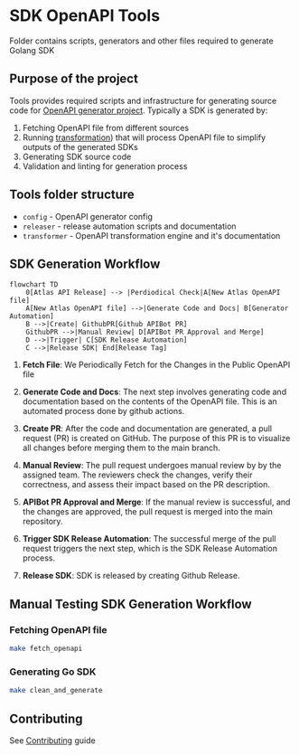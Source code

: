 # SDK OpenAPI Tools

Folder contains scripts, generators and other files required to generate Golang SDK

## Purpose of the project

Tools provides required scripts and infrastructure for generating source code for [OpenAPI generator project](https://github.com/OpenAPITools/openapi-generator).
Typically a SDK is generated by:

1. Fetching OpenAPI file from different sources
2. Running [transformation](./transformer)) that will process OpenAPI file to simplify outputs of the generated SDKs
3. Generating SDK source code
4. Validation and linting for generation process

## Tools folder structure

- `config` - OpenAPI generator config
- `releaser` - release automation scripts and documentation
- `transformer` - OpenAPI transformation engine and it's documentation

## SDK Generation Workflow

```mermaid
flowchart TD
    0[Atlas API Release] --> |Perdiodical Check|A[New Atlas OpenAPI file]
    A[New Atlas OpenAPI file] -->|Generate Code and Docs| B[Generator Automation]
    B -->|Create| GithubPR[Github APIBot PR]
    GithubPR -->|Manual Review| D[APIBot PR Approval and Merge]
    D -->|Trigger| C[SDK Release Automation]
    C -->|Release SDK| End[Release Tag]
```

1. **Fetch File**: We Periodically Fetch for the Changes in the Public OpenAPI file

2. **Generate Code and Docs**: The next step involves generating code and documentation based on the contents of the OpenAPI file. This is an automated process done by github actions.

3. **Create PR**: After the code and documentation are generated, a pull request (PR) is created on GitHub. The purpose of this PR is to visualize all changes before merging them to the main branch.

4. **Manual Review**: The pull request undergoes manual review by by the assigned team. The reviewers check the changes, verify their correctness, and assess their impact based on the PR description.

5. **APIBot PR Approval and Merge**: If the manual review is successful, and the changes are approved, the pull request is merged into the main repository.

6. **Trigger SDK Release Automation**: The successful merge of the pull request triggers the next step, which is the SDK Release Automation process.

7. **Release SDK**: SDK is released by creating Github Release.

## Manual Testing SDK Generation Workflow

### Fetching OpenAPI file

```bash
make fetch_openapi
```

### Generating Go SDK

```bash
make clean_and_generate
```

## Contributing

See [Contributing](./CONTRIBUTING.md) guide
